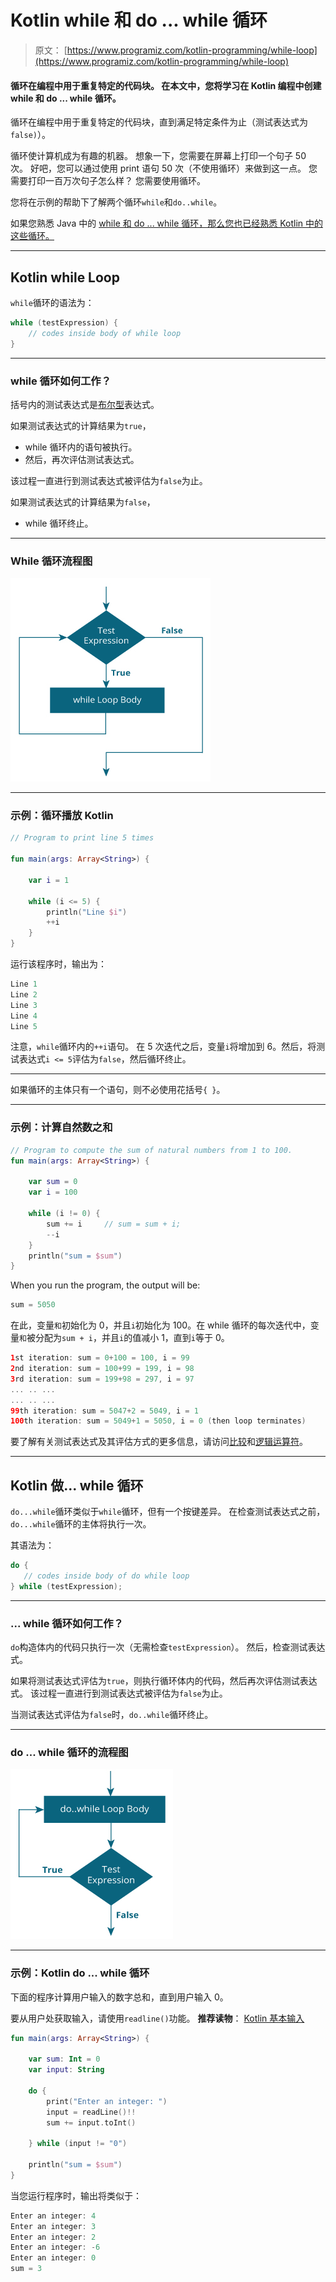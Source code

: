 # Kotlin while 和 do ... while 循环

> 原文： [https://www.programiz.com/kotlin-programming/while-loop](https://www.programiz.com/kotlin-programming/while-loop)

#### 循环在编程中用于重复特定的代码块。 在本文中，您将学习在 Kotlin 编程中创建 while 和 do ... while 循环。

循环在编程中用于重复特定的代码块，直到满足特定条件为止（测试表达式为`false)`）。

循环使计算机成为有趣的机器。 想象一下，您需要在屏幕上打印一个句子 50 次。 好吧，您可以通过使用 print 语句 50 次（不使用循环）来做到这一点。 您需要打印一百万次句子怎么样？ 您需要使用循环。

您将在示例的帮助下了解两个循环`while`和`do..while`。

如果您熟悉 Java 中的 [while 和 do ... while 循环，那么您也已经熟悉 Kotlin 中的这些循环。](/java-programming/do-while-loop "Java while and do...while Loop")

* * *

## Kotlin while Loop

`while`循环的语法为：

```kt
while (testExpression) {
    // codes inside body of while loop
}
```

* * *

### while 循环如何工作？

括号内的测试表达式是[布尔型](/kotlin-programming/variable-types#boolean "Kotlin Boolean type")表达式。

如果测试表达式的计算结果为`true`，

*   while 循环内的语句被执行。
*   然后，再次评估测试表达式。

该过程一直进行到测试表达式被评估为`false`为止。

如果测试表达式的计算结果为`false`，

*   while 循环终止。

* * *

### While 循环流程图

![Kotlin while Loop Flowchart](img/69bcd7638f965b92cca3ec582adc1896.png)

* * *

### 示例：循环播放 Kotlin

```kt
// Program to print line 5 times

fun main(args: Array<String>) {

    var i = 1

    while (i <= 5) {
        println("Line $i")
        ++i
    }
}
```

运行该程序时，输出为：

```kt
Line 1
Line 2
Line 3
Line 4
Line 5
```

注意，`while`循环内的`++i`语句。 在 5 次迭代之后，变量`i`将增加到 6。然后，将测试表达式`i <= 5`评估为`false`，然后循环终止。

* * *

如果循环的主体只有一个语句，则不必使用花括号`{ }`。

* * *

### 示例：计算自然数之和

```kt
// Program to compute the sum of natural numbers from 1 to 100.
fun main(args: Array<String>) {

    var sum = 0
    var i = 100

    while (i != 0) {
        sum += i     // sum = sum + i;
        --i
    }
    println("sum = $sum")
}
```

When you run the program, the output will be:

```kt
sum = 5050
```

在此，变量`和`初始化为 0，并且`i`初始化为 100。在 while 循环的每次迭代中，变量`和`被分配为`sum + i`，并且`i`的值减小 1，直到`i`等于 0。

```kt
1st iteration: sum = 0+100 = 100, i = 99
2nd iteration: sum = 100+99 = 199, i = 98
3rd iteration: sum = 199+98 = 297, i = 97
... .. ...
... .. ...
99th iteration: sum = 5047+2 = 5049, i = 1
100th iteration: sum = 5049+1 = 5050, i = 0 (then loop terminates)
```

要了解有关测试表达式及其评估方式的更多信息，请访问[比较](/kotlin-programming/operators#comparison-equality "Kotlin comparison Operators")和[逻辑运算符](/kotlin-programming/operators#logical "Kotlin Logical Operators")。

* * *

## Kotlin 做... while 循环

`do...while`循环类似于`while`循环，但有一个按键差异。 在检查测试表达式之前，`do...while`循环的主体将执行一次。

其语法为：

```kt
do {
   // codes inside body of do while loop
} while (testExpression);
```

* * *

### ... while 循环如何工作？

`do`构造体内的代码只执行一次（无需检查`testExpression`）。 然后，检查测试表达式。

如果将测试表达式评估为`true`，则执行循环体内的代码，然后再次评估测试表达式。 该过程一直进行到测试表达式被评估为`false`为止。

当测试表达式评估为`false`时，`do..while`循环终止。

* * *

### do ... while 循环的流程图

![Kotlin do...while Loop flowchart](img/0f29f5731fdfd70e287633a0e825620f.png)

* * *

### 示例：Kotlin do ... while 循环

下面的程序计算用户输入的数字总和，直到用户输入 0。

要从用户处获取输入，请使用`readline()`功能。 **推荐读物**： [Kotlin 基本输入](/kotlin-programming/input-output#input)

```kt
fun main(args: Array<String>) {

    var sum: Int = 0
    var input: String

    do {
        print("Enter an integer: ")
        input = readLine()!!
        sum += input.toInt()

    } while (input != "0")

    println("sum = $sum")
}
```

当您运行程序时，输出将类似于：

```kt
Enter an integer: 4
Enter an integer: 3
Enter an integer: 2
Enter an integer: -6
Enter an integer: 0
sum = 3

```